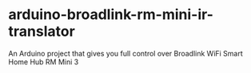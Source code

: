 # arduino-broadlink-rm-mini-ir-translator
An Arduino project that gives you full control over Broadlink WiFi Smart Home Hub RM Mini 3
